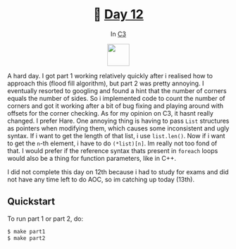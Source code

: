 <h1 align="center">🎄 <a href="https://adventofcode.com/2023/day/12">Day 12</a></h1>
<p align="center">In <a href="https://c3-lang.org/">C3</a></p>
<p align="center">
	<img src="https://c3-lang.org/logo.svg" width="50px">
</p>

A hard day. I got part 1 working relatively quickly after i realised how to approach this (flood
fill algorithm), but part 2 was pretty annoying. I eventually resorted to googling and found a hint
that the number of corners equals the number of sides. So i implemented code to count the number
of corners and got it working after a bit of bug fixing and playing around with offsets for the
corner checking. As for my opinion on C3, it hasnt really changed. I prefer Hare. One annoying thing
is having to pass `List` structures as pointers when modifying them, which causes some inconsistent
and ugly syntax. If i want to get the length of that list, i use `list.len()`. Now if i want to get
the `n`-th element, i have to do `(*list)[n]`. Im really not too fond of that. I would prefer if the
reference syntax thats present in `foreach` loops would also be a thing for function parameters,
like in C++.

I did not complete this day on 12th because i had to study for exams and did not have any time left
to do AOC, so im catching up today (13th).

## Quickstart
To run part 1 or part 2, do:
```sh
$ make part1
$ make part2
```
